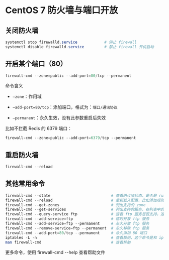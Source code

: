 # CentOS 7 防火墙与端口开放
## 关闭防火墙

```powershell
systemctl stop firewalld.service            # 停止 firewall
systemctl disable firewalld.service         # 禁止 firewall 开机启动
```
## 开启某个端口（80）

```powershell
firewall-cmd --zone=public --add-port=80/tcp --permanent
```
命令含义

- `–zone`：作用域

- `–add-port=80/tcp`：添加端口，格式为：`端口/通讯协议`
- `–permanent`：永久生效，没有此参数重启后失效

比如不拦截 Redis 的 6379 端口：

```powershell
firewall-cmd --zone=public --add-port=6379/tcp --permanent
```
## 重启防火墙

```powershell
firewall-cmd --reload
```
## 其他常用命令

```powershell
firewall-cmd --state                           # 查看防火墙状态，是否是 running
firewall-cmd --reload                          # 重新载入配置，比如添加规则之后，需要执行此命令
firewall-cmd --get-zones                       # 列出支持的 zone
firewall-cmd --get-services                    # 列出支持的服务，在列表中的服务是放行的
firewall-cmd --query-service ftp               # 查看 ftp 服务是否支持，返回 yes 或者 no
firewall-cmd --add-service=ftp                 # 临时开放 ftp 服务
firewall-cmd --add-service=ftp --permanent     # 永久开放 ftp 服务
firewall-cmd --remove-service=ftp --permanent  # 永久移除 ftp 服务
firewall-cmd --add-port=80/tcp --permanent     # 永久添加 80 端口 
iptables -L -n                                 # 查看规则，这个命令是和 iptables 的相同的
man firewall-cmd                               # 查看帮助
```
更多命令，使用 firewall-cmd --help 查看帮助文件